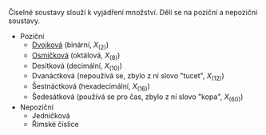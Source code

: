 Číselné soustavy slouží k vyjádření množství. Dělí se na poziční a nepoziční soustavy.
- Poziční 
	- [Dvojková](./binarni) (binární, $X_{(2)}$)
	- [Osmičková](./osmickova) (oktálová, $X_{(8)}$)
	- Desítková (decimální, $X_{(10)}$)
	- Dvanáctková (nepoužívá se, zbylo z ní slovo "tucet", $X_{(12)}$)
	- Šestnáctková (hexadecimální, $X_{(16)}$)
	- Šedesátková (používá se pro čas, zbylo z ní slovo "kopa", $X_{(60)}$)
- Nepoziční
	- Jedničková
	- Římské číslice